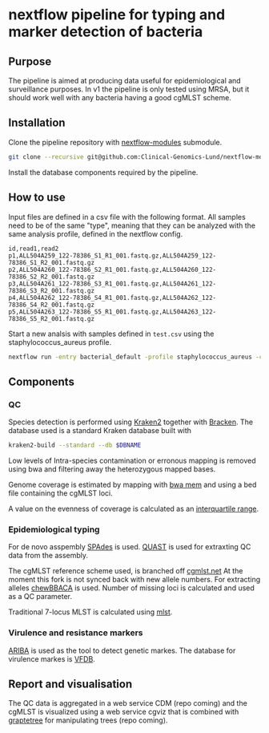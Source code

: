 # nextflow pipeline for typing and marker detection of bacteria

## Purpose

The pipeline is aimed at producing data useful for epidemiological and surveillance purposes. 
In v1 the pipeline is only tested using MRSA, but it should work well with
any bacteria having a good cgMLST scheme.

## Installation

Clone the pipeline repository with [nextflow-modules](https://github.com/Clinical-Genomics-Lund/nextflow-modules) submodule.

``` bash
git clone --recursive git@github.com:Clinical-Genomics-Lund/nextflow-modules.git
```

Install the database components required by the pipeline.

## How to use

Input files are defined in a csv file with the following format. All samples need to be of the same "type", meaning that they can be analyzed with the same analysis profile, defined in the nextflow config.

``` csv
id,read1,read2
p1,ALL504A259_122-78386_S1_R1_001.fastq.gz,ALL504A259_122-78386_S1_R2_001.fastq.gz
p2,ALL504A260_122-78386_S2_R1_001.fastq.gz,ALL504A260_122-78386_S2_R2_001.fastq.gz
p3,ALL504A261_122-78386_S3_R1_001.fastq.gz,ALL504A261_122-78386_S3_R2_001.fastq.gz
p4,ALL504A262_122-78386_S4_R1_001.fastq.gz,ALL504A262_122-78386_S4_R2_001.fastq.gz
p5,ALL504A263_122-78386_S5_R1_001.fastq.gz,ALL504A263_122-78386_S5_R2_001.fastq.gz
```

Start a new analsis with samples defined in `test.csv` using the staphylococcus_aureus profile.

``` bash
nextflow run -entry bacterial_default -profile staphylococcus_aureus -config configs/nextflow.trannel.config --csv=test.csv
```

## Components

### QC

Species detection is performed using [Kraken2](https://ccb.jhu.edu/software/kraken2/) together with [Bracken](https://ccb.jhu.edu/software/bracken/). 
The database used is a standard Kraken database built with 

``` bash
kraken2-build --standard --db $DBNAME
```

Low levels of Intra-species contamination or erronous mapping is removed using bwa and filtering away 
the heterozygous mapped bases. 

Genome coverage is estimated by mapping with [bwa mem](https://github.com/lh3/bwa) and using a bed file containing the cgMLST loci.

A value on the evenness of coverage is calculated as an [interquartile range](https://en.wikipedia.org/wiki/Interquartile_range).

### Epidemiological typing

For de novo asspembly [SPAdes](http://cab.spbu.ru/software/spades/) is used. [QUAST](http://cab.spbu.ru/software/quast/) 
is used for extraxting QC data from the assembly.

The cgMLST reference scheme used, is branched off [cgmlst.net](https://www.cgmlst.org/ncs/schema/141106/) 
At the moment this fork is not synced back with new allele numbers. For extracting alleles [chewBBACA](https://github.com/B-UMMI/chewBBACA/wiki) 
is used. Number of missing loci is calculated and used as a QC parameter.

Traditional 7-locus MLST is calculated using [mlst](https://github.com/tseemann/mlst).

### Virulence and resistance markers

[ARIBA](https://github.com/sanger-pathogens/ariba) is used as the tool to detect genetic markes. 
The database for virulence markes is [VFDB](http://www.mgc.ac.cn/VFs/).

## Report and visualisation

The QC data is aggregated in a web service CDM (repo coming) and the cgMLST is visualized using a web service 
cgviz that is combined with [graptetree](https://github.com/achtman-lab/GrapeTree) for manipulating trees (repo coming).
